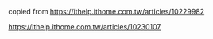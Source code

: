 copied from https://ithelp.ithome.com.tw/articles/10229982

https://ithelp.ithome.com.tw/articles/10230107